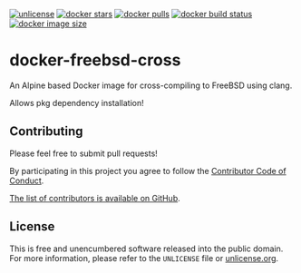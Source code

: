 [![unlicense](https://img.shields.io/badge/un-license-green.svg?style=flat)](http://unlicense.org)
[![docker stars](https://img.shields.io/docker/stars/myfreeweb/freebsd-cross.svg?style=flat)](https://hub.docker.com/r/myfreeweb/freebsd-cross/)
[![docker pulls](https://img.shields.io/docker/pulls/myfreeweb/freebsd-cross.svg?style=flat)](https://hub.docker.com/r/myfreeweb/freebsd-cross/)
[![docker build status](https://img.shields.io/docker/build/myfreeweb/freebsd-cross.svg?style=flat)](https://hub.docker.com/r/myfreeweb/freebsd-cross/builds/)
[![docker image size](https://img.shields.io/imagelayers/image-size/myfreeweb/freebsd-cross.svg?style=flat)](https://hub.docker.com/r/myfreeweb/freebsd-cross/builds/)

# docker-freebsd-cross

An Alpine based Docker image for cross-compiling to FreeBSD using clang.

Allows pkg dependency installation!

## Contributing

Please feel free to submit pull requests!

By participating in this project you agree to follow the [Contributor Code of Conduct](https://www.contributor-covenant.org/version/1/4/).

[The list of contributors is available on GitHub](https://github.com/myfreeweb/docker-freebsd-cross/graphs/contributors).

## License

This is free and unencumbered software released into the public domain.  
For more information, please refer to the `UNLICENSE` file or [unlicense.org](https://unlicense.org).
